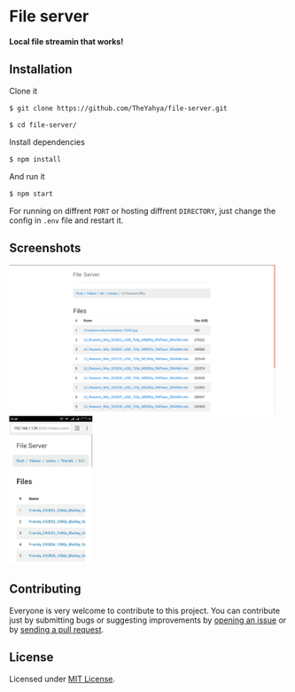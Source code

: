 # File server
#### Local file streamin that works!

## Installation
Clone it
```bash
$ git clone https://github.com/TheYahya/file-server.git
```
```bash
$ cd file-server/
```
Install dependencies
```bash
$ npm install 
```
And run it
```bash
$ npm start
```
For running on diffrent `PORT` or hosting diffrent `DIRECTORY`, just change the config in `.env` file and restart it.

## Screenshots
<a href="https://raw.githubusercontent.com/TheYahya/file-server/master/screenshots/desktop.png"><img src="https://raw.githubusercontent.com/TheYahya/file-server/master/screenshots/desktop.png" width="480px"/></a>
<a href="https://raw.githubusercontent.com/TheYahya/file-server/master/screenshots/mobile.jpg"><img src="https://raw.githubusercontent.com/TheYahya/file-server/master/screenshots/mobile.jpg" width="150px"/></a>

## Contributing
Everyone is very welcome to contribute to this project.
You can contribute just by submitting bugs or suggesting improvements by
[opening an issue](https://github.com/TheYahya/file-server/issues) or by [sending a pull request](https://github.com/TheYahya/file-server/pulls).

## License
Licensed under [MIT License](LICENSE).
